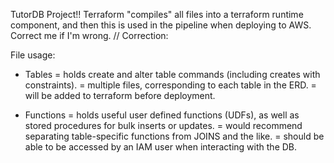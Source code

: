 TutorDB Project!!
Terraform "compiles" all files into a terraform runtime component, and then this is used in the pipeline when deploying to AWS. Correct me if I'm wrong.
// Correction:

File usage:
- Tables
    = holds create and alter table commands (including creates with constraints).
    = multiple files, corresponding to each table in the ERD. 
    = will be added to terraform before deployment.

- Functions
    = holds useful user defined functions (UDFs), as well as stored procedures for bulk inserts or updates.
    = would recommend separating table-specific functions from JOINS and the like.
    = should be able to be accessed by an IAM user when interacting with the DB.



